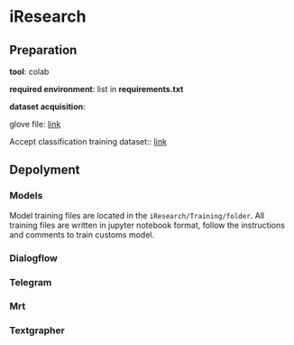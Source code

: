 # iResearch

## Preparation

**tool**: colab

**required environment**: list in **requirements.txt**

**dataset acquisition**: 

glove file: [link](http://nlp.stanford.edu/data/wordvecs/glove.840B.300d.zip)

Accept classification training dataset:: [link](https://drive.google.com/file/d/1pwGDi6LUKq2YPK_L8Zx0FQGoWQKjCJOj/view?usp=sharing)

## Depolyment

### Models
Model training files are located in the `iResearch/Training/folder`. All training files are written in jupyter notebook format, follow the instructions and comments to train customs
model.

### Dialogflow

### Telegram

### Mrt

### Textgrapher

